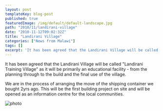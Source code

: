 ```yaml
---
layout: post
templateKey: blog-post
published: true
featuredImage: /img/default/default-landscape.jpg
path: "2010/11/landirani-village"
date: "2010-11-12T09:02:32Z"
title: "Landirani Village"
categories: ["News from Malawi"]
tags: []
excerpt: 'It has been agreed that the Landirani Village will be called "Landirani Training Village" as it w...'
---
```


It has been agreed that the Landirani Village will be called "Landirani Training Village" as it will be primarily an educational facility - from the planning through to the build and the final use of the village.

We are in the process of arranging the move of the shipping container we bought 2yrs ago. This will be the first building project on site and will be opened as an information centre for the local communities.

![photo](https://www.landirani.org/image_library/news/full_size/4cdd2dadd1e3asc_plans_101111.jpg)
